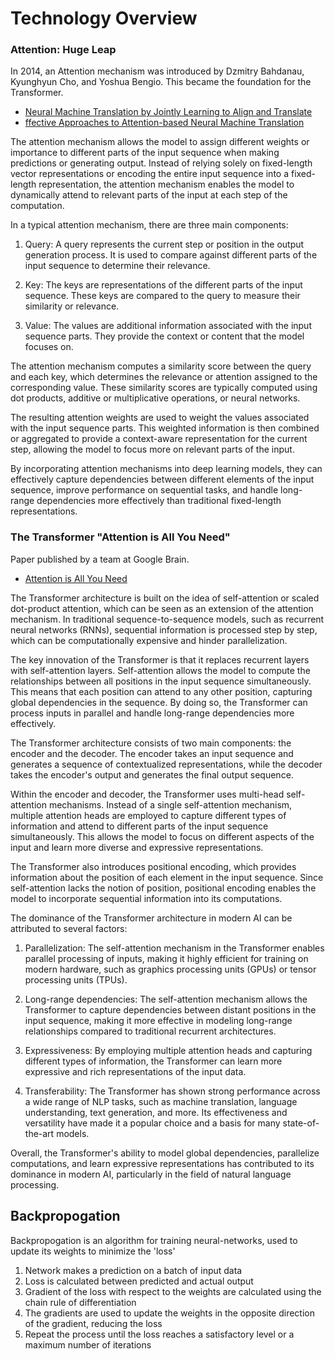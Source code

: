 # Technology Overview


### Attention: Huge Leap

In 2014, an Attention mechanism was introduced by Dzmitry Bahdanau, Kyunghyun Cho, and Yoshua Bengio. This became the foundation for the Transformer.
- [Neural Machine Translation by Jointly Learning to Align and Translate](https://arxiv.org/abs/1409.0473)
- [ffective Approaches to Attention-based Neural Machine Translation](https://arxiv.org/abs/1508.04025)

The attention mechanism allows the model to assign different weights or importance to different parts of the input sequence when making predictions or generating output. Instead of relying solely on fixed-length vector representations or encoding the entire input sequence into a fixed-length representation, the attention mechanism enables the model to dynamically attend to relevant parts of the input at each step of the computation.

In a typical attention mechanism, there are three main components:

1. Query: A query represents the current step or position in the output generation process. It is used to compare against different parts of the input sequence to determine their relevance.

2. Key: The keys are representations of the different parts of the input sequence. These keys are compared to the query to measure their similarity or relevance.

3. Value: The values are additional information associated with the input sequence parts. They provide the context or content that the model focuses on.

The attention mechanism computes a similarity score between the query and each key, which determines the relevance or attention assigned to the corresponding value. These similarity scores are typically computed using dot products, additive or multiplicative operations, or neural networks.

The resulting attention weights are used to weight the values associated with the input sequence parts. This weighted information is then combined or aggregated to provide a context-aware representation for the current step, allowing the model to focus more on relevant parts of the input.

By incorporating attention mechanisms into deep learning models, they can effectively capture dependencies between different elements of the input sequence, improve performance on sequential tasks, and handle long-range dependencies more effectively than traditional fixed-length representations.



### The Transformer "Attention is All You Need"

Paper published by a team at Google Brain.
- [Attention is All You Need](https://arxiv.org/abs/1706.03762)

The Transformer architecture is built on the idea of self-attention or scaled dot-product attention, which can be seen as an extension of the attention mechanism. In traditional sequence-to-sequence models, such as recurrent neural networks (RNNs), sequential information is processed step by step, which can be computationally expensive and hinder parallelization.

The key innovation of the Transformer is that it replaces recurrent layers with self-attention layers. Self-attention allows the model to compute the relationships between all positions in the input sequence simultaneously. This means that each position can attend to any other position, capturing global dependencies in the sequence. By doing so, the Transformer can process inputs in parallel and handle long-range dependencies more effectively.

The Transformer architecture consists of two main components: the encoder and the decoder. The encoder takes an input sequence and generates a sequence of contextualized representations, while the decoder takes the encoder's output and generates the final output sequence.

Within the encoder and decoder, the Transformer uses multi-head self-attention mechanisms. Instead of a single self-attention mechanism, multiple attention heads are employed to capture different types of information and attend to different parts of the input sequence simultaneously. This allows the model to focus on different aspects of the input and learn more diverse and expressive representations.

The Transformer also introduces positional encoding, which provides information about the position of each element in the input sequence. Since self-attention lacks the notion of position, positional encoding enables the model to incorporate sequential information into its computations.

The dominance of the Transformer architecture in modern AI can be attributed to several factors:

1. Parallelization: The self-attention mechanism in the Transformer enables parallel processing of inputs, making it highly efficient for training on modern hardware, such as graphics processing units (GPUs) or tensor processing units (TPUs).

2. Long-range dependencies: The self-attention mechanism allows the Transformer to capture dependencies between distant positions in the input sequence, making it more effective in modeling long-range relationships compared to traditional recurrent architectures.

3. Expressiveness: By employing multiple attention heads and capturing different types of information, the Transformer can learn more expressive and rich representations of the input data.

4. Transferability: The Transformer has shown strong performance across a wide range of NLP tasks, such as machine translation, language understanding, text generation, and more. Its effectiveness and versatility have made it a popular choice and a basis for many state-of-the-art models.

Overall, the Transformer's ability to model global dependencies, parallelize computations, and learn expressive representations has contributed to its dominance in modern AI, particularly in the field of natural language processing.


## Backpropogation

Backpropogation is an algorithm for training neural-networks, used to update its weights to minimize the 'loss'

1. Network makes a prediction on a batch of input data
2. Loss is calculated between predicted and actual output
3. Gradient of the loss with respect to the weights are calculated using the chain rule of differentiation
4. The gradients are used to update the weights in the opposite direction of the gradient, reducing the loss
5. Repeat the process until the loss reaches a satisfactory level or a maximum number of iterations

